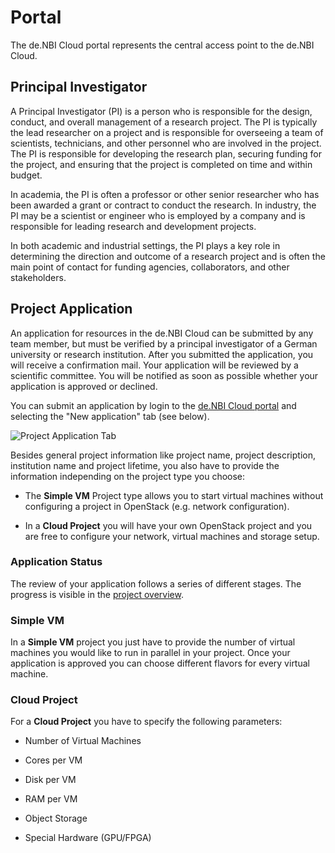# Portal

The de.NBI Cloud portal represents the central access point to the de.NBI Cloud.

## Principal Investigator
A Principal Investigator (PI) is a person who is responsible for the design, conduct, and overall management of a research project. The PI is typically the lead researcher on a project and is responsible for overseeing a team of scientists, technicians, and other personnel who are involved in the project. The PI is responsible for developing the research plan, securing funding for the project, and ensuring that the project is completed on time and within budget.

In academia, the PI is often a professor or other senior researcher who has been awarded a grant or contract to conduct the research. In industry, the PI may be a scientist or engineer who is employed by a company and is responsible for leading research and development projects.

In both academic and industrial settings, the PI plays a key role in determining the direction and outcome of a research project and is often the main point of contact for funding agencies, collaborators, and other stakeholders.
## Project Application

An application for resources in the de.NBI Cloud can be submitted by any team member, but must be verified by a principal investigator of a German university or research institution.
After you submitted the application, you will receive a confirmation mail. Your application will be reviewed by a scientific committee.
You will be notified as soon as possible whether your application is approved or declined. 

You can submit an application by login to the [de.NBI Cloud portal](https://cloud.denbi.de/portal/) and selecting the "New application" tab (see below).

![Project Application Tab](img/project_application_tab.png)

Besides general project information like project name, project description, institution name and project lifetime, you also have to provide the information
independing on the project type you choose:
 
 * The **Simple VM** Project type allows you to start virtual machines without configuring a project in OpenStack (e.g. network configuration). 

 * In a **Cloud Project**  you will have your own OpenStack project and you are free to configure your network, virtual machines and storage setup.
 
### Application Status

The review of your application follows a series of different stages. The progress is visible in the [project overview](project_overview.md).

### Simple VM

In a **Simple VM** project you just have to provide the number of virtual machines you would like to run in parallel in your project.
Once your application is approved you can choose different flavors for every virtual machine.


### Cloud Project

For a **Cloud Project** you have to specify the following parameters:

* Number of Virtual Machines

* Cores per VM

* Disk per VM

* RAM per VM

* Object Storage

* Special Hardware (GPU/FPGA)

